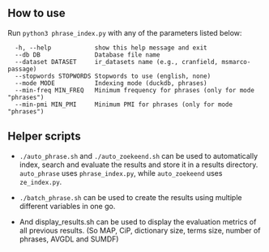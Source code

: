 ## How to use
Run `python3 phrase_index.py` with any of the parameters listed below:
```
  -h, --help            show this help message and exit
  --db DB               Database file name
  --dataset DATASET     ir_datasets name (e.g., cranfield, msmarco-passage)
  --stopwords STOPWORDS Stopwords to use (english, none)
  --mode MODE           Indexing mode (duckdb, phrases)
  --min-freq MIN_FREQ   Minimum frequency for phrases (only for mode "phrases")
  --min-pmi MIN_PMI     Minimum PMI for phrases (only for mode "phrases")
```

## Helper scripts
- `./auto_phrase.sh` and `./auto_zoekeend.sh` can be used to automatically index, search and evaluate the results and store it in a results directory.  `auto_phrase` uses `phrase_index.py`, while `auto_zoekeend` uses `ze_index.py`.

- `./batch_phrase.sh` can be used to create the results using multiple different variables in one go.

- And display_results.sh can be used to display the evaluation metrics of all previous results. (So MAP, CiP, dictionary size, terms size, number of phrases, AVGDL and SUMDF)